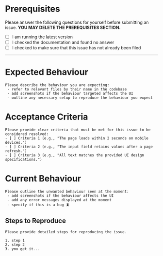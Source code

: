 # Prerequisites

Please answer the following questions for yourself before submitting an issue. **YOU MAY DELETE THE PREREQUISITES SECTION.**

- [ ] I am running the latest version
- [ ] I checked the documentation and found no answer
- [ ] I checked to make sure that this issue has not already been filed
<hr>

# Expected Behaviour

```
Please describe the behaviour you are expecting:
 - refer to relevant files by their name in the codebase
 - add screenshots if the behaviour targeted affects the UI
 - outline any necessary setup to reproduce the behaviour you expect
```
# Acceptance Criteria

```
Please provide clear criteria that must be met for this issue to be considered resolved:
- [ ] Criteria 1 (e.g., "The page loads within 2 seconds on mobile devices.")
- [ ] Criteria 2 (e.g., "The input field retains values after a page refresh.")
- [ ] Criteria 3 (e.g., "All text matches the provided UI design specifications.")
```

# Current Behaviour

```
Please outline the unwanted behaviour seen at the moment:
 - add screenshots if the behaviour affects the UI
 - add any error messages displayed at the moment
 - specify if this is a bug 🪲
```

## Steps to Reproduce
```
Please provide detailed steps for reproducing the issue.

1. step 1
2. step 2
3. you get it...
```